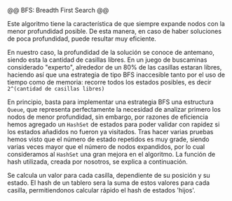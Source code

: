 @@ BFS: Breadth First Search @@

Este algoritmo tiene la característica de que siempre expande nodos con la menor
profundidad posible. De esta manera, en caso de haber soluciones de poca profundidad,
puede resultar muy eficiente.

En nuestro caso, la profundidad de la solución se conoce de antemano, siendo
esta la cantidad de casillas libres. En un juego de buscaminas considerado "experto",
alrededor de un 80% de las casillas estaran libres, haciendo así que una estrategia
de tipo BFS inaccesible tanto por el uso de tiempo como de memoria: recorre
todos los estados posibles, es decir `2^(cantidad de casillas libres)`

En principio, basta para implementar una estrategia BFS una estructura `Queue`,
que representa perfectamente la necesidad de analizar primero los nodos de menor
profundidad, sin embargo, por razones de eficiencia hemos agregado un `HashSet` de estados
para poder validar con rapidez si los estados añadidos no fueron ya visitados. Tras hacer
varias pruebas hemos visto que el número de estado repetidos es muy grade, siendo varias
veces mayor que el número de nodos expandidos, por lo cual consideramos al `HashSet` una
gran mejora en el algoritmo. La función de hash utilizada, creada por nosotros, se
explica a continuación.

Se calcula un valor para cada casilla, dependiente de su posición y su estado. El hash de
un tablero sera la suma de estos valores para cada casilla, permitiendonos calcular rápido
el hash de estados 'hijos'.
